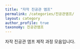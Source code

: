 ```yaml
---
title: "자작 진공관 앰프"
permalink: /categories/진공관앰프/
layout: category
author_profile: true
taxonomy: 진공관앰프
---
```


자작 진공관 앰프 제작 과정 모음입니다.